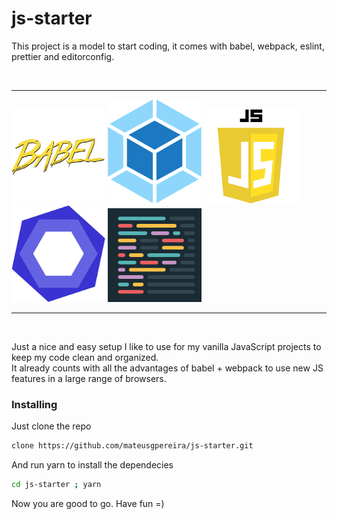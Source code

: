 # js-starter
This project is a model to start coding, it comes with babel, webpack, eslint, prettier and editorconfig.

<br />

---
<p>
<img src="https://github.com/mateusgpereira/js-starter/blob/media/media/babel.png" alt="babel logo" width="150"/>
<img src="https://github.com/mateusgpereira/js-starter/blob/media/media/webpack.png" alt="webpack logo" width="150"/>
<img src="https://github.com/mateusgpereira/js-starter/blob/media/media/js-logo.png" alt="js logo" width="150"/>
<img src="https://github.com/mateusgpereira/js-starter/blob/media/media/eslint-logo.png" alt="eslint logo" width="150"/>
<img src="https://github.com/mateusgpereira/js-starter/blob/media/media/prettier.png" alt="prettier logo" width="150"/>
</p>

---

<br />

Just a nice and easy setup I like to use for my vanilla JavaScript projects to keep my code clean and organized.<br />
It already counts with all the advantages of babel + webpack to use new JS features in a large range of browsers.

### Installing

Just clone the repo

```bash
clone https://github.com/mateusgpereira/js-starter.git
```

And run yarn to install the dependecies

```bash
cd js-starter ; yarn
```

Now you are good to go. Have fun =)
